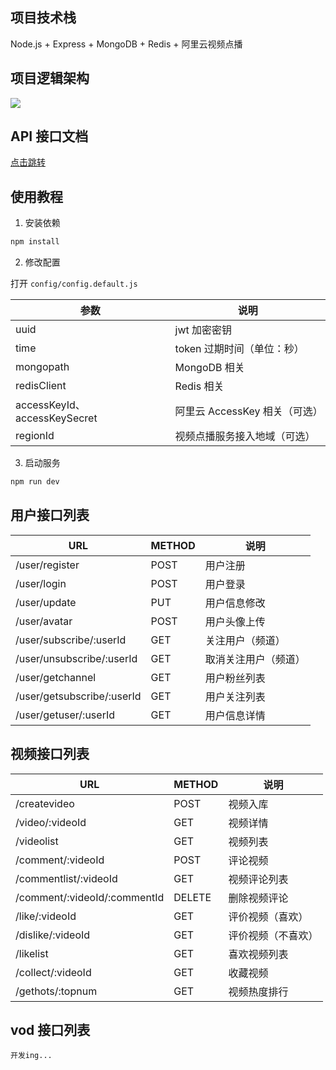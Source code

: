 ## 项目技术栈

Node.js + Express + MongoDB + Redis + 阿里云视频点播

## 项目逻辑架构

![](https://cdn.staticaly.com/gh/Auxior/AssetsRepo@master/20230406/api.20fu32gniqsg.webp)

## API 接口文档

[点击跳转](https://github.com/Auxior/express-video/blob/main/API%20%E6%8E%A5%E5%8F%A3%E6%96%87%E6%A1%A3.md)

## 使用教程

1. 安装依赖

```bash
npm install
```

2. 修改配置

打开 `config/config.default.js`

| 参数                         | 说明                        |
| ---------------------------- | --------------------------- |
| uuid                         | jwt 加密密钥                |
| time                         | token 过期时间（单位：秒） |
| mongopath                    | MongoDB 相关                |
| redisClient                  | Redis 相关                  |
| accessKeyId、accessKeySecret | 阿里云 AccessKey 相关（可选） |
| regionId                     | 视频点播服务接入地域（可选）  |

3. 启动服务

```bash
npm run dev
```

## 用户接口列表

| URL                   | METHOD             | 说明                        |
| ---------------------------- | --------------------------- | ---------------------------- |
| /user/register           | POST       | 用户注册           |
| /user/login               | POST           | 用户登录 |
| /user/update         | PUT      | 用户信息修改        |
| /user/avatar       | POST   | 用户头像上传   |
| /user/subscribe/:userId | GET | 关注用户（频道） |
| /user/unsubscribe/:userId | GET | 取消关注用户（频道） |
| /user/getchannel | GET | 用户粉丝列表 |
| /user/getsubscribe/:userId | GET | 用户关注列表 |
| /user/getuser/:userId | GET | 用户信息详情 |

## 视频接口列表

| URL                          | METHOD | 说明               |
| ---------------------------- | ------ | ------------------ |
| /createvideo                 | POST   | 视频入库           |
| /video/:videoId              | GET    | 视频详情           |
| /videolist                   | GET    | 视频列表           |
| /comment/:videoId            | POST   | 评论视频           |
| /commentlist/:videoId        | GET    | 视频评论列表       |
| /comment/:videoId/:commentId | DELETE | 删除视频评论       |
| /like/:videoId               | GET    | 评价视频（喜欢）   |
| /dislike/:videoId            | GET    | 评价视频（不喜欢） |
| /likelist                    | GET    | 喜欢视频列表       |
| /collect/:videoId            | GET    | 收藏视频           |
| /gethots/:topnum             | GET    | 视频热度排行       |

## vod 接口列表

`开发ing...`
